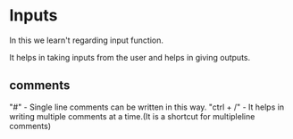 # Inputs
In this we learn't regarding input function.

It helps in taking inputs from the user and helps in giving outputs.

## comments 
"#" - Single line comments can be written in this way.
"ctrl + /" - It helps in writing multiple comments at a time.(It is a shortcut for multipleline comments)


